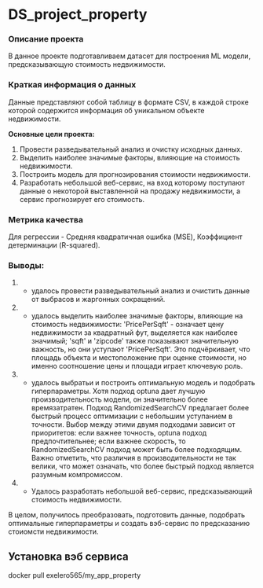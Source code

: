 # DS_project_property


### Описание проекта
В данное проекте подготавливаем датасет для построения ML модели, предсказывающую стоимость недвижимости.

### Краткая информация о данных
Данные представляют собой таблицу в формате CSV, в каждой строке которой содержится информация об уникальном объекте недвижимости.


**Основные цели проекта:**
1. Провести разведывательный анализ и очистку исходных данных.
2. Выделить наиболее значимые факторы, влияющие на стоимость недвижимости.
3. Построить модель для прогнозирования стоимости недвижимости.
4. Разработать небольшой веб-сервис, на вход которому поступают данные
о некоторой выставленной на продажу недвижимости, а сервис прогнозирует его стоимость.

### Метрика качества 
Для регрессии - Средняя квадратичная ошибка (MSE), Коэффициент детерминации (R-squared).

### Выводы:  
1. - удалось провести разведывательный анализ и очистить данные от выбрасов и жаргонных сокращений.
2. - удалось выделить наиболее значимые факторы, влияющие на стоимость недвижимости:
'PricePerSqft' - означает цену недвижимости за квадратный фут, выделяется как наиболее значимый;
'sqft' и 'zipcode' также показывают значительную важность, но они уступают 'PricePerSqft'. Это подчёркивает, что площадь объекта и местоположение при оценке стоимости, но именно соотношение цены и площади играет ключевую роль.
3. - удалось выбратьи и построить оптимальную модель и подобрать гиперпараметры.
Хотя подход optuna дает лучшую производительность модели, он значительно более времязатратен. Подход RandomizedSearchCV предлагает более быстрый процесс оптимизации с небольшим уступанием в точности. Выбор между этими двумя подходами зависит от приоритетов: если важнее точность, optuna подход предпочтительнее; если важнее скорость, то RandomizedSearchCV подход может быть более подходящим. Важно отметить, что различия в производительности не так велики, что может означать, что более быстрый подход является разумным компромиссом.
4. - Удалось разработать небольшой веб-сервис, предсказывающий стоимость недвижимости.

В целом, получилось преобразовать, подготовить данные, подобрать оптимальные гиперпараметры и создать вэб-сервис по предсказанию стоиомсти недвижимости.

## Установка вэб сервиса
docker pull exelero565/my_app_property
